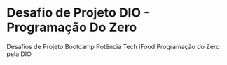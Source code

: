 # Desafio de Projeto DIO - Programação Do Zero
Desafios de Projeto Bootcamp Potência Tech iFood Programação do Zero pela DIO
